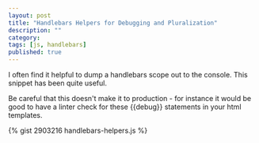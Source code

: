 ```yaml
---
layout: post
title: "Handlebars Helpers for Debugging and Pluralization"
description: ""
category: 
tags: [js, handlebars]
published: true
---
```


I often find it helpful to dump a handlebars scope out to the console. This
snippet has been quite useful.

Be careful that this doesn't make it to production - for instance it would be
good to have a linter check for these {{debug}} statements in your html templates.

{% gist 2903216 handlebars-helpers.js %}
